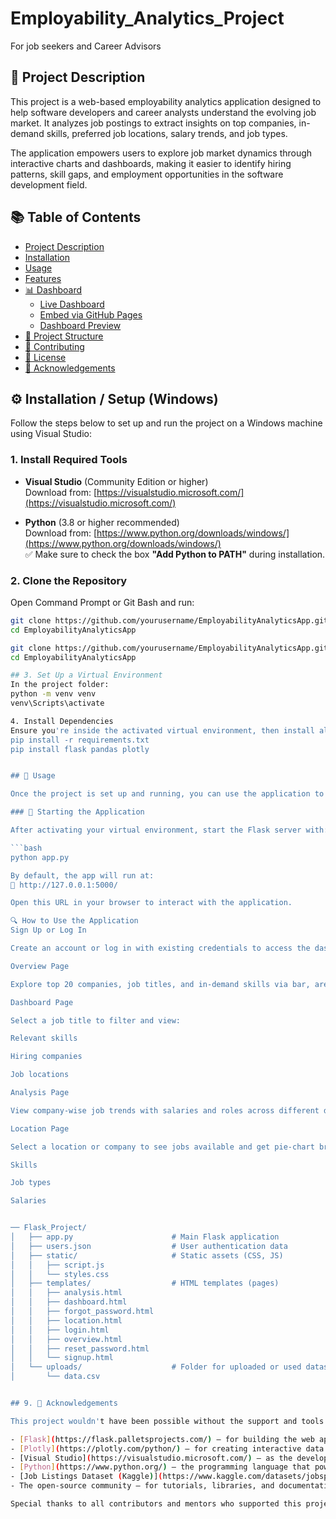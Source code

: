 # Employability_Analytics_Project
For job seekers and Career Advisors

## 📝 Project Description  
This project is a web-based employability analytics application designed to help software developers and career analysts understand the evolving job market. It analyzes job postings to extract insights on top companies, in-demand skills, preferred job locations, salary trends, and job types.

The application empowers users to explore job market dynamics through interactive charts and dashboards, making it easier to identify hiring patterns, skill gaps, and employment opportunities in the software development field.

## 📚 Table of Contents  
- [Project Description](#-project-description)  
- [Installation](#-installation)  
- [Usage](#-usage)  
- [Features](#-features)  
- [📊 Dashboard](#-dashboard)  
  - [Live Dashboard](#61-live-dashboard)  
  - [Embed via GitHub Pages](#62-embed-in-github-pages-static-website)  
  - [Dashboard Preview](#63-embed-a-screenshot--link-in-readme)  
- [📁 Project Structure](#-project-structure)  
- [🤝 Contributing](#-contributing)  
- [📄 License](#-license)  
- [🙏 Acknowledgements](#-acknowledgements)

## ⚙️ Installation / Setup (Windows)

Follow the steps below to set up and run the project on a Windows machine using Visual Studio:

### 1. Install Required Tools

- **Visual Studio** (Community Edition or higher)  
  Download from: [https://visualstudio.microsoft.com/](https://visualstudio.microsoft.com/)

- **Python** (3.8 or higher recommended)  
  Download from: [https://www.python.org/downloads/windows/](https://www.python.org/downloads/windows/)  
  ✅ Make sure to check the box **"Add Python to PATH"** during installation.

### 2. Clone the Repository

Open Command Prompt or Git Bash and run:
```bash
git clone https://github.com/yourusername/EmployabilityAnalyticsApp.git
cd EmployabilityAnalyticsApp

git clone https://github.com/yourusername/EmployabilityAnalyticsApp.git
cd EmployabilityAnalyticsApp

## 3. Set Up a Virtual Environment
In the project folder:
python -m venv venv
venv\Scripts\activate

4. Install Dependencies
Ensure you're inside the activated virtual environment, then install all required packages:
pip install -r requirements.txt
pip install flask pandas plotly


## 🚀 Usage

Once the project is set up and running, you can use the application to explore employability trends for software developers.

### 🔧 Starting the Application

After activating your virtual environment, start the Flask server with:

```bash
python app.py

By default, the app will run at:
📍 http://127.0.0.1:5000/

Open this URL in your browser to interact with the application.

🔍 How to Use the Application
Sign Up or Log In

Create an account or log in with existing credentials to access the dashboard.

Overview Page

Explore top 20 companies, job titles, and in-demand skills via bar, area, and pie charts.

Dashboard Page

Select a job title to filter and view:

Relevant skills

Hiring companies

Job locations

Analysis Page

View company-wise job trends with salaries and roles across different dates.

Location Page

Select a location or company to see jobs available and get pie-chart breakdowns of:

Skills

Job types

Salaries


── Flask_Project/
│   ├── app.py                      # Main Flask application
│   ├── users.json                  # User authentication data
│   ├── static/                     # Static assets (CSS, JS)
│   │   ├── script.js
│   │   └── styles.css
│   ├── templates/                  # HTML templates (pages)
│   │   ├── analysis.html
│   │   ├── dashboard.html
│   │   ├── forgot_password.html
│   │   ├── location.html
│   │   ├── login.html
│   │   ├── overview.html
│   │   ├── reset_password.html
│   │   └── signup.html
│   └── uploads/                    # Folder for uploaded or used datasets
│       └── data.csv


## 9. 🙏 Acknowledgements

This project wouldn't have been possible without the support and tools provided by the following:

- [Flask](https://flask.palletsprojects.com/) — for building the web application backend.
- [Plotly](https://plotly.com/python/) — for creating interactive data visualizations.
- [Visual Studio](https://visualstudio.microsoft.com/) — as the development environment.
- [Python](https://www.python.org/) — the programming language that powers the application.
- [Job Listings Dataset (Kaggle)](https://www.kaggle.com/datasets/jobspikr/software-developer-job-listings-usa?resource=download) — for providing real-world job posting data for analysis.
- The open-source community — for tutorials, libraries, and documentation.

Special thanks to all contributors and mentors who supported this project.



  





  


